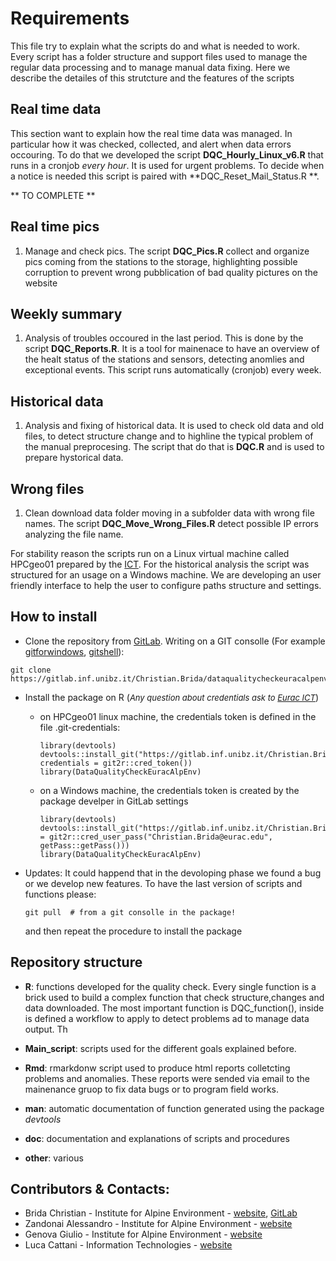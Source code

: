 <!-- md_document -->
<!-- github_document -->
**Requirements**
================

This file try to explain what the scripts do and what is needed to work.
Every script has a folder structure and support files used to manage the
regular data processing and to manage manual data fixing. Here we
describe the detailes of this strutcture and the features of the scripts

Real time data
--------------

This section want to explain how the real time data was managed. In
particular how it was checked, collected, and alert when data errors
occouring. To do that we developed the script
**DQC\_Hourly\_Linux\_v6.R** that runs in a cronjob *every hour*. It is
used for urgent problems. To decide when a notice is needed this script
is paired with **DQC\_Reset\_Mail\_Status.R **.

\*\* TO COMPLETE \*\*

Real time pics
--------------

1.  Manage and check pics. The script **DQC\_Pics.R** collect and
    organize pics coming from the stations to the storage, highlighting
    possible corruption to prevent wrong pubblication of bad quality
    pictures on the website

Weekly summary
--------------

1.  Analysis of troubles occoured in the last period. This is done by
    the script **DQC\_Reports.R**. It is a tool for mainenace to have an
    overview of the healt status of the stations and sensors, detecting
    anomlies and exceptional events. This script runs automatically
    (cronjob) every week.

Historical data
---------------

1.  Analysis and fixing of historical data. It is used to check old data
    and old files, to detect structure change and to highline the
    typical problem of the manual preprocesing. The script that do that
    is **DQC.R** and is used to prepare hystorical data.

Wrong files
-----------

1.  Clean download data folder moving in a subfolder data with wrong
    file names. The script **DQC\_Move\_Wrong\_Files.R** detect possible
    IP errors analyzing the file name.

For stability reason the scripts run on a Linux virtual machine called
HPCgeo01 prepared by the
[ICT](http://www.eurac.edu/en/aboutus/organisation/servicedepartments/ict/Pages/default.aspx).
For the historical analysis the script was structured for an usage on a
Windows machine. We are developing an user friendly interface to help
the user to configure paths structure and settings.

How to install
--------------

-   Clone the repository from
    [GitLab](https://gitlab.inf.unibz.it/Christian.Brida/dataqualitycheckeuracalpenv).
    Writing on a GIT consolle (For example
    [gitforwindows](https://gitforwindows.org/),
    [gitshell](https://desktop.github.com/)):

<!-- -->

    git clone https://gitlab.inf.unibz.it/Christian.Brida/dataqualitycheckeuracalpenv.git

-   Install the package on R (<font size="2">*Any question about
    credentials ask to [Eurac
    ICT](http://www.eurac.edu/it/aboutus/people/Pages/staffdetails.aspx?persId=41206)*</font>)

    -   on HPCgeo01 linux machine, the credentials token is defined in
        the file .git-credentials:

            library(devtools)
            devtools::install_git("https://gitlab.inf.unibz.it/Christian.Brida/dataqualitycheckeuracalpenv.git", credentials = git2r::cred_token())
            library(DataQualityCheckEuracAlpEnv)

    -   on a Windows machine, the credentials token is created by the
        package develper in GitLab settings

            library(devtools)
            devtools::install_git("https://gitlab.inf.unibz.it/Christian.Brida/dataqualitycheckeuracalpenv.git",credentials = git2r::cred_user_pass("Christian.Brida@eurac.edu", getPass::getPass()))
            library(DataQualityCheckEuracAlpEnv)

-   Updates: It could happend that in the devoloping phase we found a
    bug or we develop new features. To have the last version of scripts
    and functions please:

        git pull  # from a git consolle in the package! 

    and then repeat the procedure to install the package

Repository structure
--------------------

-   **R**: functions developed for the quality check. Every single
    function is a brick used to build a complex function that check
    structure,changes and data downloaded. The most important function
    is DQC\_function(), inside is defined a workflow to apply to detect
    problems ad to manage data output. Th

-   **Main\_script**: scripts used for the different goals explained
    before.

-   **Rmd**: rmarkdonw script used to produce html reports colletcting
    problems and anomalies. These reports were sended via email to the
    mainenance gruop to fix data bugs or to program field works.

-   **man**: automatic documentation of function generated using the
    package *devtools*

-   **doc**: documentation and explanations of scripts and procedures

-   **other**: various

Contributors & Contacts:
------------------------

-   Brida Christian - Institute for Alpine Environment -
    [website](http://www.eurac.edu/it/aboutus/people/Pages/staffdetails.aspx?persId=39787),
    [GitLab](https://gitlab.inf.unibz.it/Christian.Brida)
-   Zandonai Alessandro - Institute for Alpine Environment -
    [website](http://www.eurac.edu/it/aboutus/people/Pages/staffdetails.aspx?persId=23703)
-   Genova Giulio - Institute for Alpine Environment -
    [website](http://www.eurac.edu/it/aboutus/people/Pages/staffdetails.aspx?persId=41527)
-   Luca Cattani - Information Technologies -
    [website](http://www.eurac.edu/it/aboutus/people/Pages/staffdetails.aspx?persId=41206)
